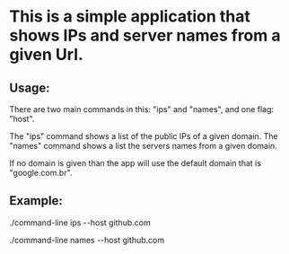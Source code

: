 # This is a simple application that shows IPs and server names from a given Url.

## Usage:
There are two main commands in this: "ips" and "names", and one flag: "host".

The "ips" command shows a list of the public IPs of a given domain. The "names" command shows a list the servers names from a given domain.

If no domain is given than the app will use the default domain that is "google.com.br".

## Example:
./command-line ips --host github.com

./command-line names --host github.com
